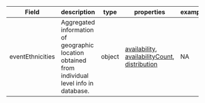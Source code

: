 |Field | description | type | properties | example | enum|
| ---| ---| ---| ---| ---| --- |
| eventEthnicities | Aggregated information of geographic location obtained from individual level info in database. | object | [availability](./availability.md), [availabilityCount](./availabilityCount.md), [distribution](./distribution.md) | NA | NA|
